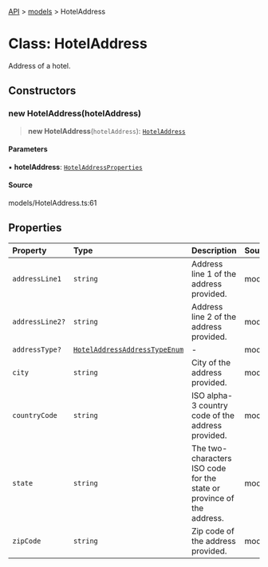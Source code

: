 [API](../../index.md) > [models](../index.md) > HotelAddress

# Class: HotelAddress

Address of a hotel.

## Constructors

### new HotelAddress(hotelAddress)

> **new HotelAddress**(`hotelAddress`): [`HotelAddress`](HotelAddress.md)

#### Parameters

▪ **hotelAddress**: [`HotelAddressProperties`](../interfaces/HotelAddressProperties.md)

#### Source

models/HotelAddress.ts:61

## Properties

| Property | Type | Description | Source |
| :------ | :------ | :------ | :------ |
| `addressLine1` | `string` | Address line 1 of the address provided. | models/HotelAddress.ts:34 |
| `addressLine2?` | `string` | Address line 2 of the address provided. | models/HotelAddress.ts:39 |
| `addressType?` | [`HotelAddressAddressTypeEnum`](../type-aliases/HotelAddressAddressTypeEnum.md) | - | models/HotelAddress.ts:29 |
| `city` | `string` | City of the address provided. | models/HotelAddress.ts:44 |
| `countryCode` | `string` | ISO alpha-3 country code of the address provided. | models/HotelAddress.ts:59 |
| `state` | `string` | The two-characters ISO code for the state or province of the address. | models/HotelAddress.ts:49 |
| `zipCode` | `string` | Zip code of the address provided. | models/HotelAddress.ts:54 |
